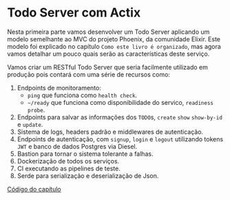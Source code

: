 # Todo Server com Actix 

Nesta primeira parte vamos desenvolver um Todo Server aplicando um modelo semelhante ao MVC do projeto Phoenix, da comunidade Elixir. Este modelo foi explicado no capítulo `Como este livro é organizado`, mas agora vamos detalhar um pouco quais serão as características deste serviço.

Vamos criar um RESTful Todo Server que seria facilmente utilizado em produção pois contará com uma série de recursos como:
1. Endpoints de monitoramento:
    - `ping` que funciona como `health check`.
    - `~/ready` que funciona como disponibilidade do servico, `readiness probe`.
2. Endpoints para salvar as informações dos `TODO`s, `create` `show` `show-by-id` e `update`.
3. Sistema de logs, headers padrão e middlewares de autenticação.
4. Endpoints de autenticação, com `signup`, `login` e `logout` utilizando tokens `JWT` e banco de dados Postgres via Diesel.
5. Bastion para tornar o sistema tolerante a falhas.
6. Dockerização de todos os serviços.
7. CI executando as pipelines de teste.
8. Serde para serialização e deserialização de Json.

[Código do capítulo](https://github.com/belagoesr/todo-server)
